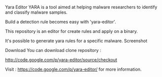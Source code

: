 Yara Editor
YARA is a tool aimed at helping malware researchers to identify and classify malware samples.

Build a detection rule becomes easy with 'yara-editor'.

This repository is an editor for create rules and apply on a binary.

It's possible to generate yara rules for a specific malware. Screenshot

Download
You can download clone repository :

http://code.google.com/p/yara-editor/source/checkout

Visit :  https://code.google.com/p/yara-editor/ for more information.